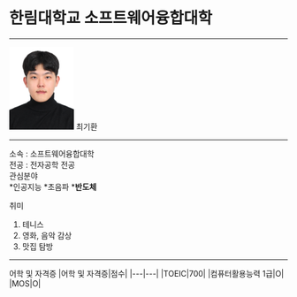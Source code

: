 # 한림대학교 소프트웨어융합대학
---
<img src=최기환.jpg height =150 widht=150>
최기환

---

소속 : 소프트웨어융합대학   
전공 : 전자공학 전공   
관심분야   
*인공지능
*초음파
***반도체**

취미   
1. 테니스
2. 영화, 음악 감상
3. 맛집 탐방

---------------------
어학 및 자격증
|어학 및 자격증|점수|
|---|---|
|TOEIC|700|
|컴퓨터활용능력 1급|O|
|MOS|O|
